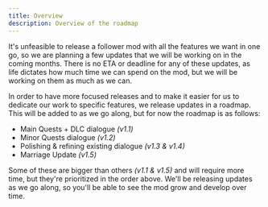 ```yaml
---
title: Overview
description: Overview of the roadmap
---
```


It's unfeasible to release a follower mod with all the features we want in one go, so we are planning a few updates that we will be working on in the coming months. There is no ETA or deadline for any of these updates, as life dictates how much time we can spend on the mod, but we will be working on them as much as we can.

In order to have more focused releases and to make it easier for us to dedicate our work to specific features, we release updates in a roadmap. This will be added to as we go along, but for now the roadmap is as follows:

- Main Quests + DLC dialogue *(v1.1)*
- Minor Quests dialogue *(v1.2)*
- Polishing & refining existing dialogue *(v1.3 & v1.4)*
- Marriage Update *(v1.5)*

Some of these are bigger than others *(v1.1 & v1.5)* and will require more time, but they're prioritized in the order above. We'll be releasing updates as we go along, so you'll be able to see the mod grow and develop over time.